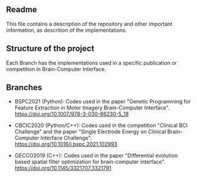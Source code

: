 Readme
--------------------------------------------------------------------
This file contains a description of the repository and other
important information, as descrition of the implementations.


Structure of the project
--------------------------------------------------------------------
Each Branch has the implementations used in a specific publication
or competition in Brain-Computer Interface.


Branches
--------------------------------------------------------------------

- BSPC2021 (Python): Codes used in the paper "Genetic Programming 
for Feature Extraction in Motor Imagery Brain-Computer Interface".
https://doi.org/10.1007/978-3-030-86230-5_18

- CBCIC2020 (Python/C++): Codes used in the competition "Clinical
BCI Challenge" and the paper "Single Electrode Energy on Clinical 
Brain–Computer Interface Challenge". 
https://doi.org/10.1016/j.bspc.2021.102993

- GECCO2019 (C++): Codes used in the paper "Differential evolution 
based spatial filter optimization for brain-computer interface". 
https://doi.org/10.1145/3321707.3321791
